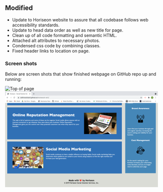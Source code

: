 ## Modified

- Update to Horiseon website to assure that all codebase follows web accessibility standards.
- Update to head data order as well as new title for page.
- Clean up of all code formatting and semantic HTML.
- Attached alt attributes to necessary photos.
- Condensed css code by combining classes.
- Fixed header links to location on page.

### Screen shots

Below are screen shots that show finished webpage on GitHub repo up and running:

![Top of page](/assets/images/Top-of-page.png)
![Bottom of page](/assets/images/Bottom-of-page.png)
